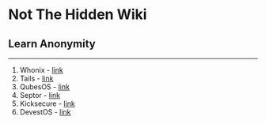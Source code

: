 # Not The Hidden Wiki

## Learn Anonymity
-----

1. Whonix - [link](https://www.whonix.org/)
2. Tails - [link](https://tails.net/)
3. QubesOS - [link](https://www.qubes-os.org/) 
4. Septor - [link](https://septor.sourceforge.io/)
5. Kicksecure - [link](https://www.kicksecure.com/)
6. DevestOS - [link](https://divestos.org/)